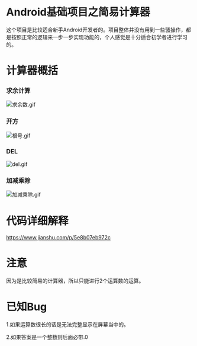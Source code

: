 # Android基础项目之简易计算器
 这个项目是比较适合新手Android开发者的。项目整体并没有用到一些骚操作，都是按照正常的逻辑来一步一步实现功能的，个人感觉是十分适合初学者进行学习的。
 # 计算器概括
 ### 求余计算
![求余数.gif](https://upload-images.jianshu.io/upload_images/12070003-a576347bb1ac59fd.gif?imageMogr2/auto-orient/strip)
 ### 开方
![根号.gif](https://upload-images.jianshu.io/upload_images/12070003-e1912b168d63b83d.gif?imageMogr2/auto-orient/strip)
 ### DEL
 ![del.gif](https://upload-images.jianshu.io/upload_images/12070003-cbc4720a827e2c80.gif?imageMogr2/auto-orient/strip)
 ### 加减乘除
 ![加减乘除.gif](http://m.qpic.cn/psb?/V1197BQG21erMf/DFzA4YPh9xbpRB51X1cLPDhUkHOurB1RJ5BEJyvLsKs!/b/dMAAAAAAAAAA&bo=sAEAA7ABAAMCmb0!&rf=viewer_4)
# 代码详细解释
 https://www.jianshu.com/p/5e8b07eb972c
# 注意
 因为是比较简易的计算器，所以只能进行2个运算数的运算。
# 已知Bug
 1.如果运算数很长的话是无法完整显示在屏幕当中的。
 
 2.如果答案是一个整数则后面必带.0


